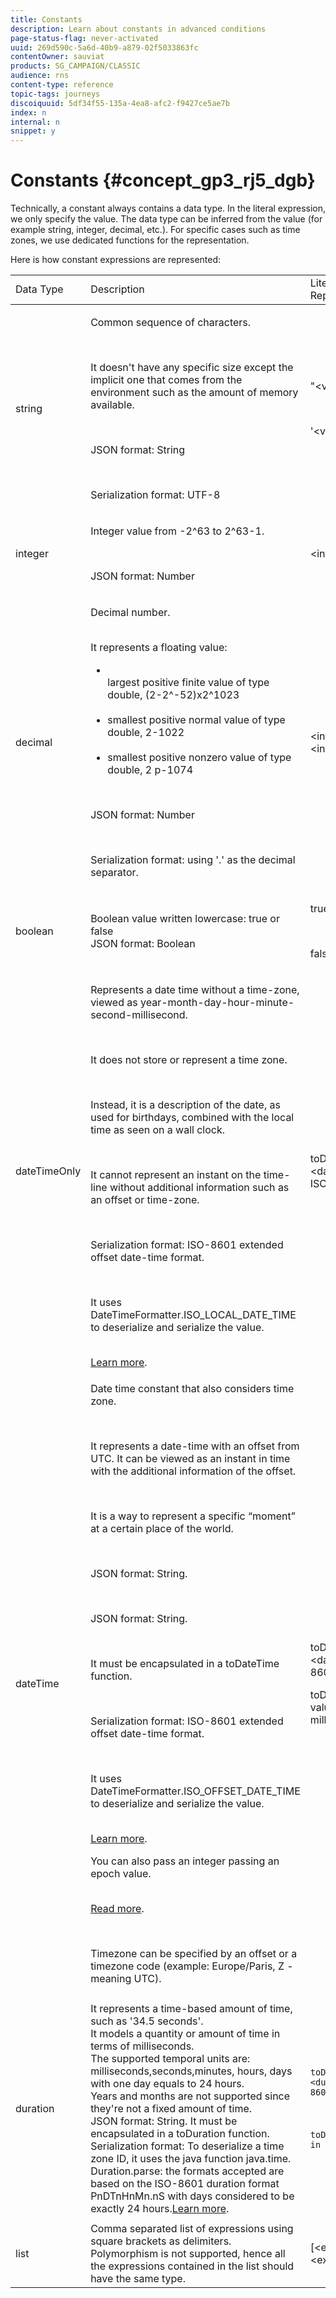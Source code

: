 ```yaml
---
title: Constants
description: Learn about constants in advanced conditions
page-status-flag: never-activated
uuid: 269d590c-5a6d-40b9-a879-02f5033863fc
contentOwner: sauviat
products: SG_CAMPAIGN/CLASSIC
audience: rns
content-type: reference
topic-tags: journeys
discoiquuid: 5df34f55-135a-4ea8-afc2-f9427ce5ae7b
index: n
internal: n
snippet: y
---
```


# Constants {#concept_gp3_rj5_dgb}

Technically, a constant always contains a data type. In the literal expression, we only specify the value. The data type can be inferred from the value (for example string, integer, decimal, etc.). For specific cases such as time zones, we use dedicated functions for the representation.

Here is how constant expressions are represented:

<table>
    <theader>
        <td>Data Type</td>
        <td>Description</td>
        <td>Literal Representation</td>
        <td>Example</td>
    </theader>
    <tbody>
    <tr>
        <td>string</td>
        <td><p>Common sequence of characters.</p><br /><p>It doesn't have any specific size except the implicit one that comes from the environment such as the amount of memory available.</p><br /><p>JSON format: String</p><br /><p>Serialization format: UTF-8</p></td>
        <td><p>"&lt;value&gt;"</p><br /><p>'&lt;value&gt;'</p></td>
        <td><code>"hello world"</code><p></p><br /><p></p><code>'hello world'</code></td>
    </tr>
    <tr>
        <td>integer</td>
        <td><p>Integer value from -2^63 to 2^63-1.</p><br /><p>JSON format: Number</p></td>
        <td>&lt;integer value&gt;</td>
        <td><code>42</code></td>
    </tr>
    <tr>
        <td>decimal</td>
        <td><p>Decimal number.</p><br />It represents a floating value:<ul><li><br />largest positive finite value of type double, (2-2^-52)x2^1023</li><br /><li>smallest positive normal value of type double, 2-1022</li><br /><li>smallest positive nonzero value of type double, 2 p-1074</li></ul><br /><p>JSON format: Number</p><br /><p>Serialization format: using '.' as the decimal separator.</p></td>
        <td>&lt;integer value&gt;.&lt;integer value&gt;</td>
        <td><code>3.14</code></td>
    </tr>
    <tr>
        <td>boolean</td>
        <td>Boolean value written lowercase: true or false<br />JSON format: Boolean</td>
        <td><p>true</p><br /><p>false</p></td>
        <td><code>true</code></td>
    </tr>
    <tr>
        <td>dateTimeOnly</td>
        <td><p>Represents a date time without a time-zone, viewed as year-month-day-hour-minute-second-millisecond.</p><br /><p>It does not store or represent a time zone.</p><br /><p>Instead, it is a description of the date, as used for birthdays, combined with the local time as seen on a wall clock.</p><br /><p>It cannot represent an instant on the time-line without additional information such as an offset or time-zone.</p><br /><p>Serialization format: ISO-8601 extended offset date-time format.</p><br /><p>It uses DateTimeFormatter.ISO_LOCAL_DATE_TIME to deserialize and serialize the value.</p><br /> <a href="https://docs.oracle.com/javase/8/docs/api/java/time/format/DateTimeFormatter.html#ISO_LOCAL_DATE_TIME">Learn more</a>.</td>
        <td><p>toDateTimeOnly("&lt;dateTimeOnly in ISO-8601 format&gt;")</p></td>
        <td><code>toDateTimeOnly("1977-04-22T06:00:00")</code><br /><p>Example of serialized dateTimeOnly:</p><br /><p>2011-12-03T15:15:30</p><br /></td>
    </tr>
    <tr>
        <td>dateTime</td>
        <td><p>Date time constant that also considers time zone.</p><br /><p>It represents a date-time with an offset from UTC. It can be viewed as an instant in time with the additional information of the offset. </p><br /><p>It is a way to represent a specific “moment” at a certain place of the world.</p><br /><p>JSON format: String.</p><br /><p>JSON format: String.</p><br /><p> It must be encapsulated in a toDateTime function.</p><br /><p>
        Serialization format: ISO-8601 extended offset date-time format.</p><br /><p> It uses DateTimeFormatter.ISO_OFFSET_DATE_TIME to deserialize and serialize the value.</p> <br /><a href="https://docs.oracle.com/javase/8/docs/api/java/time/format/DateTimeFormatter.html#ISO_OFFSET_DATE_TIME">Learn more</a>. 
        <p>You can also pass an integer passing an epoch value.</p> <br /><a href="https://www.epochconverter.com/">Read more</a>.</p><br />
        <p>Timezone can be specified by an offset or a timezone code (example: Europe/Paris, Z - meaning UTC).</p></td>
        <td><p>toDateTime("&lt;dateTime in ISO-8601 format&gt;")</p>
        <p>toDateTime(&lt;integer value of an epoch in milliseconds&gt;)</p></td>
        <td><code>toDateTime("1977-04-22T06:00:00Z")</code><br /><code>toDateTime("2011-12-03T15:15:30Z")</code><br /><code>toDateTime("2011-12-03T15:15:30.123Z")</code><br /><code>toDateTime("2011-12-03T15:15:30.123+02:00")</code><br /><code>toDateTime("2011-12-03T15:15:30.123-00:20")</code><br /><code> toDateTime(1560762190189)</code></td>
    </tr>
    <tr>
        <td>duration</td>
        <td>It represents a time-based amount of time, such as '34.5 seconds'.<br /> It models a quantity or amount of time in terms of milliseconds.<br />The supported temporal units are: milliseconds,seconds,minutes, hours, days with one day equals to 24 hours.<br /> Years and months are not supported since they're not a fixed amount of time.<br /> JSON format: String. It must be encapsulated in a toDuration function.<br />Serialization format: To deserialize a time zone ID, it uses the java function java.time.<br />Duration.parse: the formats accepted are based on the ISO-8601 duration format PnDTnHnMn.nS with days considered to be exactly 24 hours.<a href="https://docs.oracle.com/javase/8/docs/api/java/time/Duration.html#parse-java.lang.CharSequence-">Learn more</a>.</td>
        <td><code>toDuration("&lt;duration in ISO-8601 format&gt;")</code><p></p><br /><p></p><code>toDuration(&lt;duration in milliseconds&gt;)</code></td>
        <td><code>toDuration("PT5S") // 5 seconds</code><br /><code>toDuration(500) // 500mstoDuration("PT20.345S") -- parses as "20.345 seconds"</code><br /><code>toDuration("PT15M") -- parses as "15 minutes" (where a minute is 60 seconds)</code><br /><code>toDuration("PT10H") -- parses as "10 hours" (where an hour is 3600 seconds)</code><br /><code>toDuration("P2D") -- parses as "2 days" (where a day is 24 hours or 86400 seconds)</code><br /><code>toDuration("P2DT3H4M") -- parses as "2 days, 3 hours and 4 minutes"</code><br /><code>toDuration("P-6H3M") -- parses as "-6 hours and +3 minutes"</code><br /><code>toDuration("-P6H3M") -- parses as "-6 hours and -3 minutes"</code><br /><code>toDuration("-P-6H+3M") -- parses as "+6 hours and -3 minutes"</code></td>
    </tr>
    <tr>
        <td>list</td>
        <td>Comma separated list of expressions using square brackets as delimiters. <br />Polymorphism is not supported, hence all the expressions contained in the list should have the same type.</td>
        <td>[&lt;expression&gt;, &lt;expression&gt;, ... ]</td>
        <td><code>["value1","value2"]</code><br /><code>[3,5]</code><br /><code>[toDuration(500),toDuration(800)]</code></td>
    </tr>
    </tbody>
</table>
